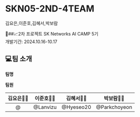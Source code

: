 # SKN05-2ND-4TEAM
김요은,이준호,김혜서,박보람

📑##📈2차 프로젝트
 SK Networks AI CAMP 5기<br>
 개발기간: 2024.10.16-10.17

   ## 💻팀 소개
**팀명**


**팀원**

|  **김요은👩‍💻** |  **이준호👨‍💻** |  **김혜서👩‍💻** |  **박보람👩‍💻** |
|:---------:|:---------:|:---------:|:-----------:|
| @ | @Lanvizu | @Hyeseo20 |  @Parkchoyeon |
